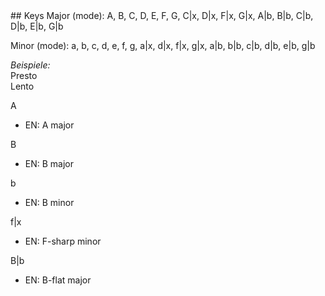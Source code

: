 <jointfile>
## Keys
Major (mode): A, B, C, D, E, F, G, C|x, D|x, F|x, G|x, A|b, B|b, C|b, D|b, E|b, G|b

Minor (mode): a, b, c, d, e, f, g, a|x, d|x, f|x, g|x, a|b, b|b, c|b, d|b, e|b, g|b



_Beispiele:_    
Presto  
Lento

A

- EN: A major

B

- EN: B major

b

- EN: B minor

f|x

- EN: F-sharp minor

B|b

- EN: B-flat major
